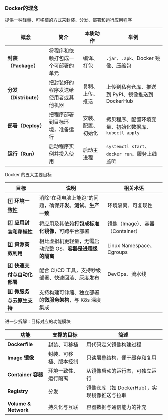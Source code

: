 ### Docker的理念

提供一种轻量、可移植的方式来封装、分发、部署和运行应用程序

| 概念                 | 简介                 | 本质动作      | 举例                                    |
| ------------------ | ------------------ | --------- | ------------------------------------- |
| **封装（Package）**    | 将程序和依赖打包成一个可部署的单元  | 编译、打包     | `.jar`、`.apk`、Docker 镜像、压缩包           |
| **分发（Distribute）** | 把封装好的程序发送给使用者或其他机器 | 复制、上传、推送  | 上传到私有仓库、推送到 PyPI、镜像推送到 DockerHub      |
| **部署（Deploy）**     | 把程序部署到目标环境，准备运行    | 安装、配置、初始化 | 拷贝程序、配置环境变量、初始化数据库、`kubectl apply`    |
| **运行（Run）**        | 启动程序实例并投入使用        | 启动主进程     | `systemctl start`、`docker run`、服务上线监听 |
Docker 的五大主要目标

| 目标                 | 说明                                | 相关术语                    |
| ------------------ | --------------------------------- | ----------------------- |
| 1️⃣ **环境一致性**      | 消除“在我电脑上能跑”的问题，确保**开发、测试、生产一致**   | 环境隔离、可复现性               |
| 2️⃣ **应用封装和移植性**   | 将应用及其依赖**打包成标准化镜像**，可跨平台部署        | 镜像（Image）、容器（Container） |
| 3️⃣ **资源高效利用**     | 相比虚拟机更轻量，无需启动完整 OS，**容器是进程级的隔离**  | Linux Namespace、Cgroups |
| 4️⃣ **快速交付与自动化部署** | 配合 CI/CD 工具，支持秒级部署、快速回滚、灰度发布      | DevOps、流水线              |
| 5️⃣ **微服务与云原生支持**  | 支持构建可伸缩、独立部署的**微服务架构**，与 K8s 深度集成 |                         |
进一步拆解：目标对应的功能模块

| 功能                   | 支撑的目标       | 简述                          |
| -------------------- | ----------- | --------------------------- |
| **Dockerfile**       | 封装、可移植      | 用代码定义镜像构建过程                 |
| **Image 镜像**         | 封装、可移植、版本控制 | 只读层叠结构，便于缓存和复用              |
| **Container 容器**     | 环境一致性、运行隔离  | 从镜像启动的运行态，可独立运行             |
| **Registry**         | 分发          | 镜像仓库（如 DockerHub），实现镜像推送与拉取 |
| **Volume & Network** | 持久化与互联      | 容器数据与通信能力的补充                |
